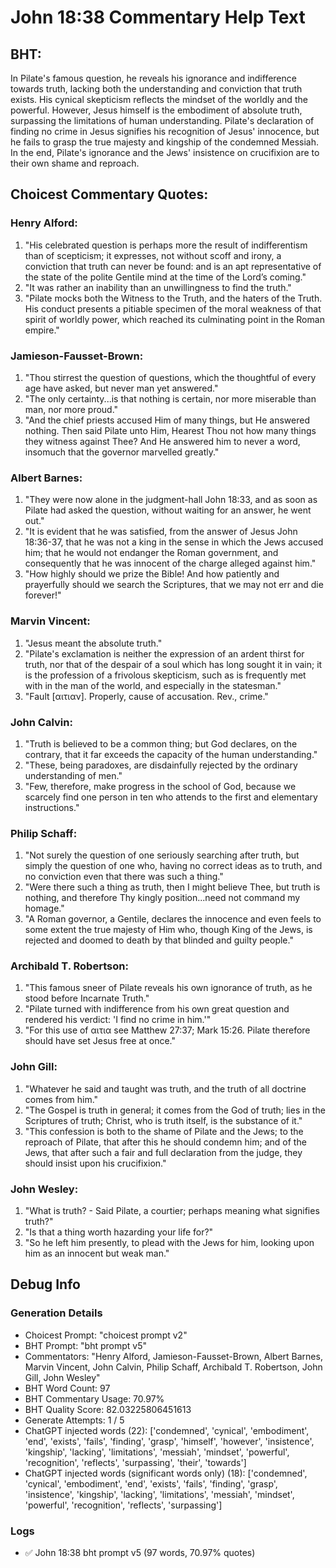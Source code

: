 # John 18:38 Commentary Help Text

## BHT:
In Pilate's famous question, he reveals his ignorance and indifference towards truth, lacking both the understanding and conviction that truth exists. His cynical skepticism reflects the mindset of the worldly and the powerful. However, Jesus himself is the embodiment of absolute truth, surpassing the limitations of human understanding. Pilate's declaration of finding no crime in Jesus signifies his recognition of Jesus' innocence, but he fails to grasp the true majesty and kingship of the condemned Messiah. In the end, Pilate's ignorance and the Jews' insistence on crucifixion are to their own shame and reproach.

## Choicest Commentary Quotes:
### Henry Alford:
1. "His celebrated question is perhaps more the result of indifferentism than of scepticism; it expresses, not without scoff and irony, a conviction that truth can never be found: and is an apt representative of the state of the polite Gentile mind at the time of the Lord’s coming."
2. "It was rather an inability than an unwillingness to find the truth."
3. "Pilate mocks both the Witness to the Truth, and the haters of the Truth. His conduct presents a pitiable specimen of the moral weakness of that spirit of worldly power, which reached its culminating point in the Roman empire."

### Jamieson-Fausset-Brown:
1. "Thou stirrest the question of questions, which the thoughtful of every age have asked, but never man yet answered."
2. "The only certainty...is that nothing is certain, nor more miserable than man, nor more proud."
3. "And the chief priests accused Him of many things, but He answered nothing. Then said Pilate unto Him, Hearest Thou not how many things they witness against Thee? And He answered him to never a word, insomuch that the governor marvelled greatly."

### Albert Barnes:
1. "They were now alone in the judgment-hall John 18:33, and as soon as Pilate had asked the question, without waiting for an answer, he went out."
2. "It is evident that he was satisfied, from the answer of Jesus John 18:36-37, that he was not a king in the sense in which the Jews accused him; that he would not endanger the Roman government, and consequently that he was innocent of the charge alleged against him."
3. "How highly should we prize the Bible! And how patiently and prayerfully should we search the Scriptures, that we may not err and die forever!"

### Marvin Vincent:
1. "Jesus meant the absolute truth."
2. "Pilate's exclamation is neither the expression of an ardent thirst for truth, nor that of the despair of a soul which has long sought it in vain; it is the profession of a frivolous skepticism, such as is frequently met with in the man of the world, and especially in the statesman."
3. "Fault [αιτιαν]. Properly, cause of accusation. Rev., crime."

### John Calvin:
1. "Truth is believed to be a common thing; but God declares, on the contrary, that it far exceeds the capacity of the human understanding."
2. "These, being paradoxes, are disdainfully rejected by the ordinary understanding of men."
3. "Few, therefore, make progress in the school of God, because we scarcely find one person in ten who attends to the first and elementary instructions."

### Philip Schaff:
1. "Not surely the question of one seriously searching after truth, but simply the question of one who, having no correct ideas as to truth, and no conviction even that there was such a thing."
2. "Were there such a thing as truth, then I might believe Thee, but truth is nothing, and therefore Thy kingly position...need not command my homage."
3. "A Roman governor, a Gentile, declares the innocence and even feels to some extent the true majesty of Him who, though King of the Jews, is rejected and doomed to death by that blinded and guilty people."

### Archibald T. Robertson:
1. "This famous sneer of Pilate reveals his own ignorance of truth, as he stood before Incarnate Truth."
2. "Pilate turned with indifference from his own great question and rendered his verdict: 'I find no crime in him.'"
3. "For this use of αιτια see Matthew 27:37; Mark 15:26. Pilate therefore should have set Jesus free at once."

### John Gill:
1. "Whatever he said and taught was truth, and the truth of all doctrine comes from him."
2. "The Gospel is truth in general; it comes from the God of truth; lies in the Scriptures of truth; Christ, who is truth itself, is the substance of it."
3. "This confession is both to the shame of Pilate and the Jews; to the reproach of Pilate, that after this he should condemn him; and of the Jews, that after such a fair and full declaration from the judge, they should insist upon his crucifixion."

### John Wesley:
1. "What is truth? - Said Pilate, a courtier; perhaps meaning what signifies truth?"
2. "Is that a thing worth hazarding your life for?"
3. "So he left him presently, to plead with the Jews for him, looking upon him as an innocent but weak man."


## Debug Info
### Generation Details
- Choicest Prompt: "choicest prompt v2"
- BHT Prompt: "bht prompt v5"
- Commentators: "Henry Alford, Jamieson-Fausset-Brown, Albert Barnes, Marvin Vincent, John Calvin, Philip Schaff, Archibald T. Robertson, John Gill, John Wesley"
- BHT Word Count: 97
- BHT Commentary Usage: 70.97%
- BHT Quality Score: 82.03225806451613
- Generate Attempts: 1 / 5
- ChatGPT injected words (22):
	['condemned', 'cynical', 'embodiment', 'end', 'exists', 'fails', 'finding', 'grasp', 'himself', 'however', 'insistence', 'kingship', 'lacking', 'limitations', 'messiah', 'mindset', 'powerful', 'recognition', 'reflects', 'surpassing', 'their', 'towards']
- ChatGPT injected words (significant words only) (18):
	['condemned', 'cynical', 'embodiment', 'end', 'exists', 'fails', 'finding', 'grasp', 'insistence', 'kingship', 'lacking', 'limitations', 'messiah', 'mindset', 'powerful', 'recognition', 'reflects', 'surpassing']

### Logs
- ✅ John 18:38 bht prompt v5 (97 words, 70.97% quotes)